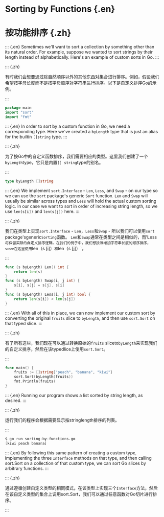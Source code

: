
# Sorting by Functions {.en}


# 按功能排序 {.zh}


::: {.en}
Sometimes we'll want to sort a collection by something
other than its natural order. For example, suppose we
wanted to sort strings by their length instead of
alphabetically. Here's an example of custom sorts
in Go.
:::

::: {.zh}

有时我们会想要通过除自然顺序以外的其他东西对集合进行排序。例如，假设我们希望按字母长度而不是按字母顺序对字符串进行排序。以下是自定义排序Go的示例。

:::


```go
package main
import "sort"
import "fmt"
```


::: {.en}
In order to sort by a custom function in Go, we need a
corresponding type. Here we've created a `byLength`
type that is just an alias for the builtin `[]string`
type.
:::

::: {.zh}

为了按Go中的自定义函数排序，我们需要相应的类型。这里我们创建了一个`byLength`type，它只是内置`[] string`type的别名。

:::


```go
type byLength []string
```


::: {.en}
We implement `sort.Interface` - `Len`, `Less`, and
`Swap` - on our type so we can use the `sort` package's
generic `Sort` function. `Len` and `Swap`
will usually be similar across types and `Less` will
hold the actual custom sorting logic. In our case we
want to sort in order of increasing string length, so
we use `len(s[i])` and `len(s[j])` here.
:::

::: {.zh}

我们在类型上实现`sort.Interface`  - `Len`，`Less`和`Swap`  - 所以我们可以使用`sort` package'sgeneric`Sorting`函数。 `Len`和`Swap`通常在类型之间是相似的，而'Less`将保留实际的自定义排序逻辑。在我们的例子中，我们想按照增加字符串长度的顺序排序，sowe在这里使用`len（s [i]）`和`len（s [j]）`。

:::


```go
func (s byLength) Len() int {
	return len(s)
}
func (s byLength) Swap(i, j int) {
	s[i], s[j] = s[j], s[i]
}
func (s byLength) Less(i, j int) bool {
	return len(s[i]) < len(s[j])
}
```


::: {.en}
With all of this in place, we can now implement our
custom sort by converting the original `fruits` slice
to `byLength`, and then use `sort.Sort` on that typed
slice.
:::

::: {.zh}

有了所有这些，我们现在可以通过转换原始的`fruits` sliceto`byLength`来实现我们的自定义排序，然后在该typedlice上使用`sort.Sort`。

:::


```go
func main() {
	fruits := []string{"peach", "banana", "kiwi"}
	sort.Sort(byLength(fruits))
	fmt.Println(fruits)
}
```


::: {.en}
Running our program shows a list sorted by string
length, as desired.
:::

::: {.zh}

运行我们的程序会根据需要显示按stringlength排序的列表。

:::


```sh
$ go run sorting-by-functions.go 
[kiwi peach banana]
```


::: {.en}
By following this same pattern of creating a custom
type, implementing the three `Interface` methods on that
type, and then calling sort.Sort on a collection of that
custom type, we can sort Go slices by arbitrary
functions.
:::

::: {.zh}

通过遵循创建自定义类型的相同模式，在该类型上实现三个`Interface`方法，然后在该自定义类型的集合上调用sort.Sort，我们可以通过任意函数对Go切片进行排序。

:::


